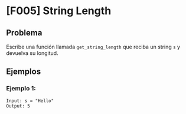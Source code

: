 # [F005] String Length

## Problema

Escribe una función llamada `get_string_length` que reciba un string `s` y devuelva su longitud.

## Ejemplos

### Ejemplo 1:
```
Input: s = "Hello"
Output: 5
```
